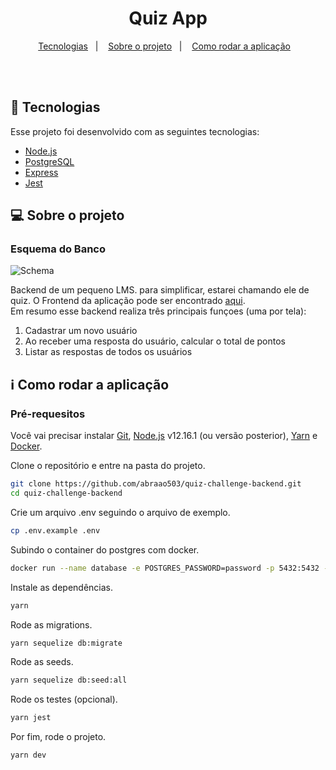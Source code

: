 <h1 align="center">
   Quiz App
</h1>

<p align="center">
  <a href="#space_invader-tecnologias">Tecnologias</a>&nbsp;&nbsp;&nbsp;|&nbsp;&nbsp;&nbsp;
  <a href="#computer-sobre-o-projeto">Sobre o projeto</a>&nbsp;&nbsp;&nbsp;|&nbsp;&nbsp;&nbsp;
  <a href="#information_source-como-rodar-a-aplicação">Como rodar a aplicação</a>&nbsp;&nbsp;&nbsp;
</p>
<br><br>

## :space_invader: Tecnologias

Esse projeto foi desenvolvido com as seguintes tecnologias:

- [Node.js](https://nodejs.org/en/)
- [PostgreSQL](https://www.postgresql.org/)
- [Express](https://expressjs.com/)
- [Jest](https://jestjs.io/)

## :computer: Sobre o projeto

### Esquema do Banco
![Schema](https://user-images.githubusercontent.com/51488383/98297731-3b419100-1f8b-11eb-97c8-6aaffc7dd8cb.png)

Backend de um pequeno LMS. para simplificar, estarei chamando ele de quiz. O Frontend da aplicação pode ser encontrado [aqui](https://github.com/abraao503/quiz-challenge-frontend).    
Em resumo esse backend realiza três principais funçoes (uma por tela):  

1. Cadastrar um novo usuário
2. Ao receber uma resposta do usuário, calcular o total de pontos
3. Listar as respostas de todos os usuários

## :information_source: Como rodar a aplicação

### Pré-requesitos
Você vai precisar instalar [Git](https://git-scm.com), [Node.js](https://nodejs.org/) v12.16.1 (ou versão posterior), [Yarn](https://yarnpkg.com/) e [Docker](https://docs.docker.com/get-docker). 

Clone o repositório e entre na pasta do projeto.      
```bash
git clone https://github.com/abraao503/quiz-challenge-backend.git
cd quiz-challenge-backend

```

Crie um arquivo .env seguindo o arquivo de exemplo.      
```bash
cp .env.example .env

```

Subindo o container do postgres com docker.      
```bash
docker run --name database -e POSTGRES_PASSWORD=password -p 5432:5432 -d postgres

```

Instale as dependências.
```bash
yarn
```

Rode as migrations.      
```bash
yarn sequelize db:migrate

```

Rode as seeds.      
```bash
yarn sequelize db:seed:all

```

Rode os testes (opcional).      
```bash
yarn jest

```

Por fim, rode o projeto.
```bash
yarn dev
```
